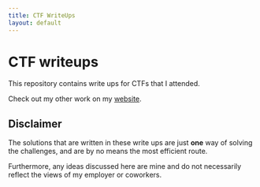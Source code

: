 ```yaml
---
title: CTF WriteUps
layout: default
---
```


# CTF writeups

This repository contains write ups for CTFs that I attended.

Check out my other work on my <a href="https://shreethaar.github.io/">website</a>.

## Disclaimer

The solutions that are written in these write ups are just **one** way of solving the challenges, and are by no means the most efficient route.
 
Furthermore, any ideas discussed here are mine and do not necessarily reflect the views of my employer or coworkers. 


